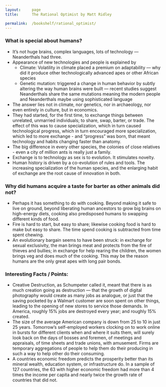 ```yaml
---
layout:     page
title:      The Rational Optimist by Matt Ridley

permalink:  /bookshelf/rational_optimist/
---
```


<style type="text/css">
    strong {
        color: #3498db;
        font-weight: 400;
    }
    blockquote {
        padding: 0px 23px;
    }
</style>

### What is special about humans?

- It’s not huge brains, complex languages, lots of technology — Neanderthals had three.
- Appearance of new technologies and people is explained by
    - Climate: Volatility in climate placed a premium on adaptability — why did it produce other technologically advanced apes or other African species
    - Genetic mutation: triggered a change in human behavior by subtly altering the way human brains were built — recent studies suggest Neanderthals share the same mutations meaning the modern people and Neanderthals maybe using sophisticated language
- The answer lies not in climate, nor genetics, nor in archaeology, nor even entirely in culture, but in economics.
- They had started, for the first time, to exchange things between unrelated, unmarried individuals; to share, swap, barter, or trade. The effect of this was to cause specialization, which in turn caused technological progress, which in turn encouraged more specialization, which led to more exchange - and “progress” was born, that meant technology and habits changing faster than anatomy.
- The big difference in every other species, the colonies of close relatives - even a city of million ants is really just a family.
- Exchange is to technology as sex is to evolution. It stimulates novelty.
- Human history is driven by a co-evolution of rules and tools. The increasing specialization of the human species, and the enlarging habit of exchange are the root cause of innovation in both.

### Why did humans acquire a taste for barter as other animals did not?

- Perhaps it has something to do with cooking. Beyond making it safe to live on ground, beyond liberating human ancestors to grow big brains on high-energy diets, cooking also predisposed humans to swapping different kinds of food.
- Fire is hard to start, but easy to share; likewise cooking food is hard to make but easy to share. The time spend cooking is subtracted from time spent chewing.
- An evolutionary bargain seems to have been struck: in exchange for sexual exclusivity, the man brings meat and protects from the fire of thieves and bullies; in exchange for help rearing the children, the women brings veg and does much of the cooking. This may be the reason humans are the only great apes with long pair bonds.

### Interesting Facts / Points:

- Creative Destruction, as Schumpeter called it, meant that there is as much creation going as destruction — that the growth of digital photography would create as many jobs as analogue, or just that the saving pocketed by a Walmart customer are soon spent on other things, leading to the opening of new stores to service those demands. In America, roughly 15% jobs are destroyed every year; and roughly 15% created.
- The size of the average American company is down from 25 to 10 in just 25 years. Tomorrow’s self-employed workers clocking on to work online in bursts for different clients when and where it suits them, will surely look back on the days of bosses and foremen, of meetings and appraisals, of time sheets and trade unions, with amusement. Firms are temporary aggregations of people to help them do their producing in such a way to help other do their consuming.
- A countries economic freedom predicts the prosperity better than its mineral wealth, education system, or infrastructure do. In a sample of 127 countries, the 63 with higher economic freedom had more than 4 times the income per capita and nearly twice the growth rate of countries that did not.